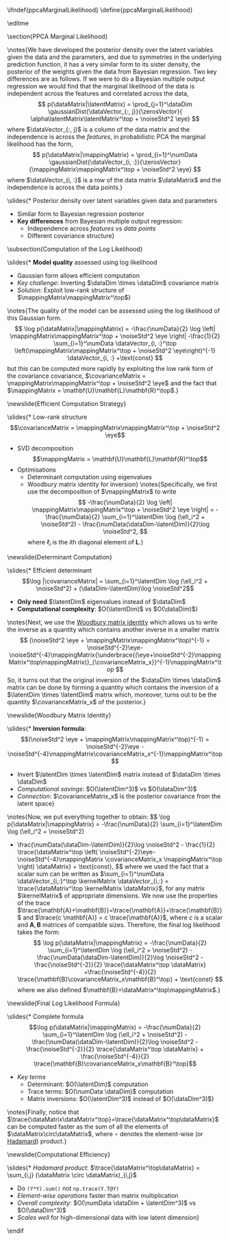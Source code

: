 \ifndef{ppcaMarginalLikelihood}
\define{ppcaMarginalLikelihood}

\editme

\section{PPCA Marginal Likelihood}

\notes{We have developed the posterior density over the latent variables
given the data and the parameters, and due to symmetries in the underlying
prediction function, it has a very similar form to its sister density, the
posterior of the weights given the data from Bayesian regression. Two key
differences are as follows. If we were to do a Bayesian multiple output
regression we would find that the marginal likelihood of the data is independent
across the features and correlated across the data,
$$
p(\dataMatrix|\latentMatrix)
= \prod_{j=1}^\dataDim \gaussianDist{\dataVector_{:, j}}{\zerosVector}{
\alpha\latentMatrix\latentMatrix^\top + \noiseStd^2 \eye}
$$
where $\dataVector_{:,
j}$ is a column of the data matrix and the independence is across the
*features*, in probabilistic PCA the marginal likelihood has the form,
$$
p(\dataMatrix|\mappingMatrix) = \prod_{i=1}^\numData \gaussianDist{\dataVector_{i,
:}}{\zerosVector}{\mappingMatrix\mappingMatrix^\top + \noiseStd^2 \eye}
$$
where
$\dataVector_{i, :}$ is a row of the data matrix $\dataMatrix$ and the
independence is across the data points.}

\slides{* Posterior density over latent variables given data and parameters
* Similar form to Bayesian regression posterior
* **Key differences** from Bayesian multiple output regression:
  - Independence across *features* vs *data points*
  - Different covariance structure}

\subsection{Computation of the Log Likelihood}

\slides{* **Model quality** assessed using log likelihood
* Gaussian form allows efficient computation
* *Key challenge*: Inverting $\dataDim \times \dataDim$ covariance matrix
* *Solution*: Exploit low-rank structure of $\mappingMatrix\mappingMatrix^\top$}


\notes{The quality of the model can be assessed using the log likelihood of this
Gaussian form.
$$
\log p(\dataMatrix|\mappingMatrix) = -\frac{\numData}{2} \log \left|
\mappingMatrix\mappingMatrix^\top + \noiseStd^2 \eye \right| -\frac{1}{2}
\sum_{i=1}^\numData \dataVector_{i, :}^\top \left(\mappingMatrix\mappingMatrix^\top + \noiseStd^2
\eye\right)^{-1} \dataVector_{i, :} +\text{const}
$$
but this can be computed more rapidly by exploiting the low rank form
of the covariance covariance, $\covarianceMatrix =
\mappingMatrix\mappingMatrix^\top + \noiseStd^2 \eye$ and the fact
that $\mappingMatrix = \mathbf{U}\mathbf{L}\mathbf{R}^\top$.}

\newslide{Efficient Computation Strategy}

\slides{* Low-rank structure $$\covarianceMatrix = \mappingMatrix\mappingMatrix^\top + \noiseStd^2 \eye$$
* SVD decomposition $$\mappingMatrix = \mathbf{U}\mathbf{L}\mathbf{R}^\top$$
* Optimisations
  - Determinant computation using eigenvalues
  - Woodbury matrix identity for inversion}
\notes{Specifically, we first use the decomposition of $\mappingMatrix$ to
write
$$
-\frac{\numData}{2} \log \left| \mappingMatrix\mappingMatrix^\top + \noiseStd^2 \eye \right|
= -\frac{\numData}{2} \sum_{i=1}^\latentDim \log (\ell_i^2 + \noiseStd^2) - \frac{\numData(\dataDim-\latentDim)}{2}\log
\noiseStd^2,
$$
where $\ell_i$ is the $i$th diagonal element of $\mathbf{L}$.}

\newslide{Determinant Computation}

\slides{* Efficient determinant 
  $$\log |\covarianceMatrix| = \sum_{i=1}^\latentDim \log (\ell_i^2 + \noiseStd^2) + (\dataDim-\latentDim)\log \noiseStd^2$$
* **Only need** $\latentDim$ eigenvalues instead of $\dataDim$
* **Computational complexity**: $O(\latentDim)$ vs $O(\dataDim)$}

\notes{Next, we use the [Woodbury matrix
identity](http://en.wikipedia.org/wiki/Woodbury_matrix_identity) which allows us
to write the inverse as a quantity which contains another inverse in a smaller
matrix
$$
(\noiseStd^2 \eye + \mappingMatrix\mappingMatrix^\top)^{-1} =
\noiseStd^{-2}\eye-\noiseStd^{-4}\mappingMatrix{\underbrace{(\eye+\noiseStd^{-2}\mappingMatrix^\top\mappingMatrix)}_{\covarianceMatrix_x}}^{-1}\mappingMatrix^\top
$$
So, it turns out that the original inversion of the $\dataDim \times \dataDim$ matrix can
be done by forming a quantity which contains the inversion of a $\latentDim \times \latentDim$
matrix which, moreover, turns out to be the quantity $\covarianceMatrix_x$ of the
posterior.}

\newslide{Woodbury Matrix Identity}

\slides{* **Inversion formula**: $$(\noiseStd^2 \eye + \mappingMatrix\mappingMatrix^\top)^{-1} = \noiseStd^{-2}\eye - \noiseStd^{-4}\mappingMatrix\covarianceMatrix_x^{-1}\mappingMatrix^\top$$
* Invert $\latentDim \times \latentDim$ matrix instead of $\dataDim \times \dataDim$
* *Computational savings*: $O(\latentDim^3)$ vs $O(\dataDim^3)$
* *Connection*: $\covarianceMatrix_x$ is the posterior covariance from the latent space}

\notes{Now, we put everything together to obtain:
$$
\log p(\dataMatrix|\mappingMatrix) = -\frac{\numData}{2} \sum_{i=1}^\latentDim
\log (\ell_i^2 + \noiseStd^2)
- \frac{\numData(\dataDim-\latentDim)}{2}\log \noiseStd^2 - \frac{1}{2} \trace{\dataMatrix^\top \left(
\noiseStd^{-2}\eye-\noiseStd^{-4}\mappingMatrix \covarianceMatrix_x
\mappingMatrix^\top \right) \dataMatrix} + \text{const},
$$
where we used the fact that a scalar sum can be written as
$\sum_{i=1}^\numData \dataVector_{i,:}^\top \kernelMatrix
\dataVector_{i,:} = \trace{\dataMatrix^\top \kernelMatrix
\dataMatrix}$, for any matrix $\kernelMatrix$ of appropriate
dimensions. We now use the properties of the trace
$\trace{\mathbf{A}+\mathbf{B}}=\trace{\mathbf{A}}+\trace{\mathbf{B}}$
and $\trace{c \mathbf{A}} = c \trace{\mathbf{A}}$, where $c$ is
a scalar and $\mathbf{A},\mathbf{B}$ matrices of compatible
sizes. Therefore, the final log likelihood takes the form:
$$
\log p(\dataMatrix|\mappingMatrix) = -\frac{\numData}{2}
\sum_{i=1}^\latentDim \log (\ell_i^2 + \noiseStd^2) - \frac{\numData(\dataDim-\latentDim)}{2}\log \noiseStd^2 -
\frac{\noiseStd^{-2}}{2} \trace{\dataMatrix^\top \dataMatrix}
+\frac{\noiseStd^{-4}}{2} \trace{\mathbf{B}\covarianceMatrix_x\mathbf{B}^\top} +
\text{const}
$$
where we also defined $\mathbf{B}=\dataMatrix^\top\mappingMatrix$.}

\newslide{Final Log Likelihood Formula}

\slides{* Complete formula $$\log p(\dataMatrix|\mappingMatrix) = -\frac{\numData}{2} \sum_{i=1}^\latentDim \log (\ell_i^2 + \noiseStd^2) - \frac{\numData(\dataDim-\latentDim)}{2}\log \noiseStd^2 - \frac{\noiseStd^{-2}}{2} \trace{\dataMatrix^\top \dataMatrix} + \frac{\noiseStd^{-4}}{2} \trace{\mathbf{B}\covarianceMatrix_x\mathbf{B}^\top}$$
* *Key terms*
  - Determinant: $O(\latentDim)$ computation
  - Trace terms: $O(\numData \dataDim)$ computation
  - Matrix inversions: $O(\latentDim^3)$ instead of $O(\dataDim^3)$}

\notes{Finally, notice that
$\trace{\dataMatrix\dataMatrix^\top}=\trace{\dataMatrix^\top\dataMatrix}$ can
be computed faster as the sum of all the elements of
$\dataMatrix\circ\dataMatrix$, where $\circ$ denotes the element-wise (or
[Hadamard](http://en.wikipedia.org/wiki/Hadamard_product_(matrices))) product.}

\newslide{Computational Efficiency}

\slides{* *Hadamard product*: $\trace{\dataMatrix^\top\dataMatrix} = \sum_{i,j} (\dataMatrix \circ \dataMatrix)_{i,j}$
* Do `(Y*Y).sum()` not `np.trace(Y.T@Y)`
* *Element-wise operations* faster than matrix multiplication
* *Overall complexity*: $O(\numData \dataDim + \latentDim^3)$ vs $O(\dataDim^3)$
* *Scales well* for high-dimensional data with low latent dimension}


\endif
